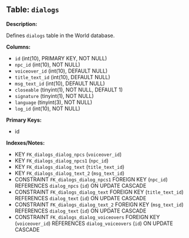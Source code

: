 ## Table: `dialogs`

**Description:**

Defines `dialogs` table in the World database.

**Columns:**
- `id` (int(10), PRIMARY KEY, NOT NULL)
- `npc_id` (int(10), NOT NULL)
- `voiceover_id` (int(10), DEFAULT NULL)
- `title_text_id` (int(10), DEFAULT NULL)
- `msg_text_id` (int(10), DEFAULT NULL)
- `closeable` (tinyint(1), NOT NULL, DEFAULT 1)
- `signature` (tinyint(1), NOT NULL)
- `language` (tinyint(3), NOT NULL)
- `log_id` (int(10), NOT NULL)

**Primary Keys:**
- id

**Indexes/Notes:**
- KEY `FK_dialogs_dialog_npcs` (`voiceover_id`)
- KEY `FK_dialogs_dialog_npcs1` (`npc_id`)
- KEY `FK_dialogs_dialog_text` (`title_text_id`)
- KEY `FK_dialogs_dialog_text_2` (`msg_text_id`)
- CONSTRAINT `FK_dialogs_dialog_npcs1` FOREIGN KEY (`npc_id`) REFERENCES `dialog_npcs` (`id`) ON UPDATE CASCADE
- CONSTRAINT `FK_dialogs_dialog_text` FOREIGN KEY (`title_text_id`) REFERENCES `dialog_text` (`id`) ON UPDATE CASCADE
- CONSTRAINT `FK_dialogs_dialog_text_2` FOREIGN KEY (`msg_text_id`) REFERENCES `dialog_text` (`id`) ON UPDATE CASCADE
- CONSTRAINT `FK_dialogs_dialog_voiceovers` FOREIGN KEY (`voiceover_id`) REFERENCES `dialog_voiceovers` (`id`) ON UPDATE CASCADE